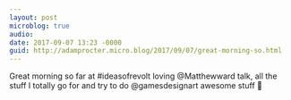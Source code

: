 ```yaml
---
layout: post
microblog: true
audio: 
date: 2017-09-07 13:23 -0000
guid: http://adamprocter.micro.blog/2017/09/07/great-morning-so.html
---
```

Great morning so far at #ideasofrevolt loving @Matthewward talk, all the stuff I totally go for and try to do @gamesdesignart awesome stuff 👏 
